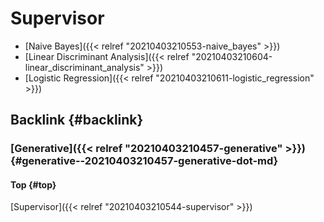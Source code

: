 # Supervisor


-   [Naive Bayes]({{< relref "20210403210553-naive_bayes" >}})
-   [Linear Discriminant Analysis]({{< relref "20210403210604-linear_discriminant_analysis" >}})
-   [Logistic Regression]({{< relref "20210403210611-logistic_regression" >}})


## Backlink {#backlink}


### [Generative]({{< relref "20210403210457-generative" >}}) {#generative--20210403210457-generative-dot-md}


#### Top {#top}

[Supervisor]({{< relref "20210403210544-supervisor" >}})
